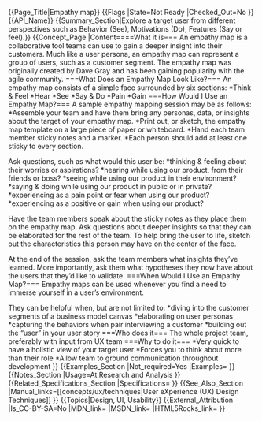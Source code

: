 {{Page_Title|Empathy map}}
{{Flags
|State=Not Ready
|Checked_Out=No
}}
{{API_Name}}
{{Summary_Section|Explore a target user from different perspectives such as Behavior (See), Motivations (Do), Features (Say or feel).}}
{{Concept_Page
|Content====What it is===
An empathy map is a collaborative tool teams can use to gain a deeper insight into their customers. Much like a user persona, an empathy map can represent a group of users, such as a customer segment. The empathy map was originally created by Dave Gray and has been gaining popularity with the agile community.
===What Does an Empathy Map Look Like?===
An empathy map consists of a simple face surrounded by six sections:
*Think & Feel
*Hear
*See
*Say & Do
*Pain
*Gain
===How Would I Use an Empathy Map?===
A sample empathy mapping session may be as follows:
*Assemble your team and have them bring any personas, data, or insights about the target of your empathy map.
*Print out, or sketch, the empathy map template on a large piece of paper or whiteboard.
*Hand each team member sticky notes and a marker.
*Each person should add at least one sticky to every section.

Ask questions, such as what would this user be:
*thinking & feeling about their worries or aspirations?
*hearing while using our product, from their friends or boss?
*seeing while using our product in their environment?
*saying & doing while using our product in public or in private?
*experiencing as a pain point or fear when using our product?
*experiencing as a positive or gain when using our product?

Have the team members speak about the sticky notes as they place them on the empathy map. Ask questions about deeper insights so that they can be elaborated for the rest of the team. To help bring the user to life, sketch out the characteristics this person may have on the center of the face.

At the end of the session, ask the team members what insights they’ve learned. More importantly, ask them what hypotheses they now have about the users that they’d like to validate.
===When Would I Use an Empathy Map?===
Empathy maps can be used whenever you find a need to immerse yourself in a user’s environment.

They can be helpful when, but are not limited to:
*diving into the customer segments of a business model canvas
*elaborating on user personas
*capturing the behaviors when pair interviewing a customer
*building out the “user” in your user story
===Who does it===
The whole project team, preferably with input from UX team
===Why to do it===
*Very quick to have a holistic view of your target user
*Forces you to think about more than their role
*Allow team to ground communication throughout development
}}
{{Examples_Section
|Not_required=Yes
|Examples=
}}
{{Notes_Section
|Usage=At Research and Analysis
}}
{{Related_Specifications_Section
|Specifications=
}}
{{See_Also_Section
|Manual_links=[[concepts/ux/techniques|User eXperience (UX) Design Techniques]]
}}
{{Topics|Design, UI, Usability}}
{{External_Attribution
|Is_CC-BY-SA=No
|MDN_link=
|MSDN_link=
|HTML5Rocks_link=
}}